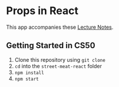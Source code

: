 # Props in React

This app accompanies these [Lecture Notes](https://github.com/upperlinecode/CS-and-the-City-Curriculum/blob/with-unit-2/react/3-react.md).

## Getting Started in CS50

1. Clone this repository using `git clone`
2. `cd` into the `street-meat-react` folder
3. `npm install`
4. `npm start`
